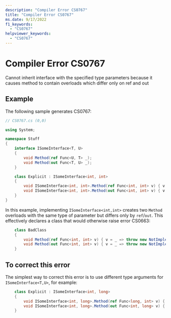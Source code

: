 ```yaml
---
description: "Compiler Error CS0767"
title: "Compiler Error CS0767"
ms.date: 9/17/2022
f1_keywords:
  - "CS0767"
helpviewer_keywords:
  - "CS0767"
---
```

# Compiler Error CS0767

Cannot inherit interface with the specified type parameters because it causes method to contain overloads which differ only on ref and out

## Example

 The following sample generates CS0767:

```csharp
// CS0767.cs (0,0)

using System;

namespace Stuff
{
    interface ISomeInterface<T, U>
    {
        void Method(ref Func<U, T> _);
        void Method(out Func<T, U> _);
    }

    class Explicit : ISomeInterface<int, int>
    {
        void ISomeInterface<int, int>.Method(ref Func<int, int> v) { v = _ => throw new NotImplementedException(); }
        void ISomeInterface<int, int>.Method(out Func<int, int> v) { v = _ => throw new NotImplementedException(); }
    }
}
```

In this example, implementing `ISomeInterface<int,int>` creates two `Method` overloads with the same type of parameter but differs only by `ref`/`out`.  This effectively declares a class that would otherwise raise error CS0663:

```csharp
    class BadClass 
    {
        void Method(ref Func<int, int> v) { v = _ => throw new NotImplementedException(); }
        void Method(out Func<int, int> v) { v = _ => throw new NotImplementedException(); }
    }
```

## To correct this error

The simplest way to correct this error is to use different type arguments for `ISomeInterface<T,U>`, for example:

```csharp
    class Explicit : ISomeInterface<int, long>
    {
        void ISomeInterface<int, long>.Method(ref Func<long, int> v) { v = _ => throw new NotImplementedException(); }
        void ISomeInterface<int, long>.Method(out Func<int, long> v) { v = _ => throw new NotImplementedException(); }
    }
```
